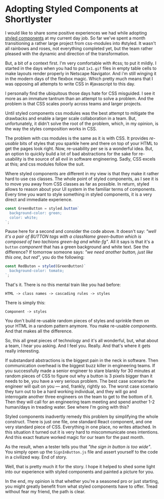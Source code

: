 # Adopting Styled Components at Shortlyster

I would like to share some positive experiences we had while adopting
[styled components](https://www.styled-components.com) at my current day job.
So far we've spent a month transitioning a rather large project from css-modules
into #styled. It wasn't all rainbows and roses, not everything completed yet, but
the team rather pleased with the dynamic and direction of the transformation.

But, a bit of a context first. I'm very comfortable with #css; to put it mildly.
I started in the days when you had to put `1x1.gif` files in empty table cells
to make layouts render properly in Netscape Navigator. And i'm still winging it
in the modern days of the flexbox magic. Which pretty much means that I was
opposing all attempts to write CSS in #javascript to this day.

I personally find the ubiquitous those days hate for CSS misguided. I see it
more as an immature tantrum than an attempt to solve a problem. And the problem
is that CSS scales poorly across teams and larger projects.

Until styled components css modules was the best attempt to mitigate the drawbacks
and enable a larger scale collaboration in a team. But, unfortunately, it didn't
solve the root of the problem, which, in my opinion, is the way the styles
composition works in CSS.

The problem with css modules is the same as it is with CSS. It provides _re-usable_
bits of styles that you sparkle here and there on top of your HTML to get the
pages look right. Now, re-usability per se is a wonderful idea. But, an option
to quickly build a lot of bad abstractions for the sake for re-usability is the
source of all evil in software engineering. Sadly, CSS excels at this; and
css modules follow the suit.

Where styled components are different in my view is that they make it rather
hard to use css classes. The whole point of styled components, as I see it is
to move you away from CSS classes as far as possible. In return, styled allows
to reason about your UI system in the familiar terms of components. Every time
you want to style something in styled components, it is a very direct and
immediate experience.

```js
const GreenButton = styled.button`
  background-color: green;
  color: white;
`;
```

Pause here for a second and consider the code above. It doesn't say: _"well it's
a pair of BUTTON tags with a className *green-button* which is composed of
two tachions green-bg and white-fg"_. All it says is that it's a `button` _component_
that has a green background and white text. See the difference? If tomorrow
someone says: _"we need another button, just like this one, but red"_, you do
the following:

```js
const RedButon = styled(GreenButton)`
  background-color: tomato;
`;
```

That's it. There is no this mental train like you had before:

```
HTML -> class names -> cascading rules -> styles
```

There is simply this:

```
Component -> styles
```

You don't build re-usable random pieces of styles and sprinkle them on your HTML
in a random pattern anymore. You make re-usable _components_. And that makes all
the difference.

So, this all great pieces of technology and it's all wonderful, but, what about
a team, I hear you asking. And I feel you. Really. And that's where it gets
really interesting.

If substandard abstractions is the biggest pain in the neck in software. Then
communication overhead is the biggest buzz killer in engineering teams. If you
successfully made a senior engineer to stare blankly for 30 minutes at random
pieces of CSS to figure out why a button is 3 pixels bigger than it needs to be,
you have a very serious problem. The best case scenario the engineer will quit
on you — and, frankly, rightly so. The worst case scenario they turn out to be
a hard working individual, and they will go and interrogate another three engineers
on the team to get to the bottom of it. Then they will call for an engineering
team meeting and spend another 1-2 human/days in treading water. See where
I'm going with this?

Styled components inadvertly remedy this problem by simplifying the whole construct.
There is just one file, one standard React component, and one very standard
piece of CSS. Everything in one place, no writes attached. In this situation it
turned out it is very hard to miscommunicate ones intentions. And this exact
feature worked magic for our team for the past month.

As the result, when a tester tells you that _"the sign in button is too wide"_.
You simply open up the `SignInButton.js` file and assert yourself to the code
in a civilized way. End of story.

Well, that is pretty much it for the story. I hope it helped to shed some light
into our experience with styled components and painted a picture for you.

In the end, my opinion is that whether you're a seasoned pro or just starting,
you might greatly benefit from what styled components have to offer. Tread
without fear my friend, the path is clear.
